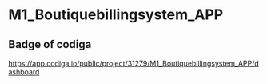 # M1_Boutiquebillingsystem_APP
## Badge of codiga
https://app.codiga.io/public/project/31279/M1_Boutiquebillingsystem_APP/dashboard
